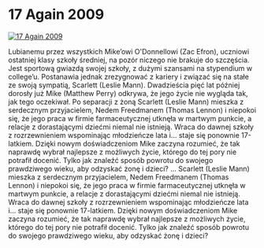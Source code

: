 17 Again 2009 
=============
[![17 Again 2009 ](http://vidos.pl/images/player.gif)](http://vidos.pl/17-again-2009)

 Lubianemu przez wszystkich Mike’owi O'Donnellowi (Zac Efron), uczniowi ostatniej klasy szkoły średniej, na pozór niczego nie brakuje do szczęścia. Jest sportową gwiazdą swojej szkoły, z dużymi szansami na stypendium w college’u. Postanawia jednak zrezygnować z kariery i związać się na stałe ze swoją sympatią, Scarlett (Leslie Mann). Dwadzieścia pięć lat później dorosły już Mike (Matthew Perry) odkrywa, że jego życie nie wygląda tak, jak tego oczekiwał. Po separacji z żoną Scarlett (Leslie Mann) mieszka z serdecznym przyjacielem, Nedem Freedmanem (Thomas Lennon) i niepokoi się, że jego praca w firmie farmaceutycznej utknęła w martwym punkcie, a relacje z dorastającymi dziećmi niemal nie istnieją. Wraca do dawnej szkoły z rozrzewnieniem wspominając młodzieńcze lata i... staje się ponownie 17-latkiem. Dzięki nowym doświadczeniom Mike zaczyna rozumieć, że tak naprawdę wybrał najlepsze z możliwych życie, którego do tej pory nie potrafił docenić. Tylko jak znaleźć sposób powrotu do swojego prawdziwego wieku, aby odzyskać żonę i dzieci?   ... Scarlett (Leslie Mann) mieszka z serdecznym przyjacielem, Nedem Freedmanem (Thomas Lennon) i niepokoi się, że jego praca w firmie farmaceutycznej utknęła w martwym punkcie, a relacje z dorastającymi dziećmi niemal nie istnieją. Wraca do dawnej szkoły z rozrzewnieniem wspominając młodzieńcze lata i... staje się ponownie 17-latkiem. Dzięki nowym doświadczeniom Mike zaczyna rozumieć, że tak naprawdę wybrał najlepsze z możliwych życie, którego do tej pory nie potrafił docenić. Tylko jak znaleźć sposób powrotu do swojego prawdziwego wieku, aby odzyskać żonę i dzieci?
